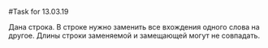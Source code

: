 #Task for 13.03.19

Дана строка. В строке нужно заменить все вхождения одного слова на другое. Длины строки заменяемой и замещающей могут не совпадать.
